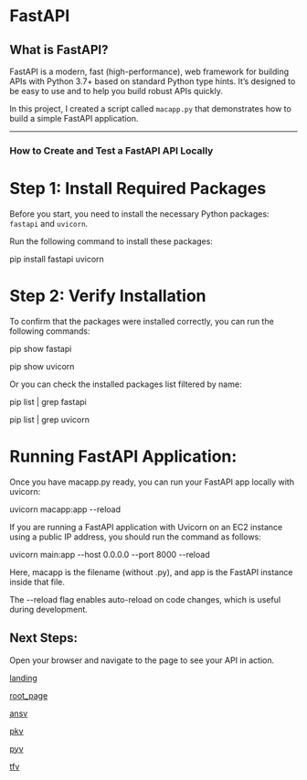 # FastAPI

## What is FastAPI?

FastAPI is a modern, fast (high-performance), web framework for building APIs with Python 3.7+ based on standard Python type hints. It’s designed to be easy to use and to help you build robust APIs quickly.

In this project, I created a script called `macapp.py` that demonstrates how to build a simple FastAPI application.

---

### How to Create and Test a FastAPI API Locally

# Step 1: Install Required Packages

Before you start, you need to install the necessary Python packages: `fastapi` and `uvicorn`.

Run the following command to install these packages:

pip install fastapi uvicorn

# Step 2: Verify Installation
To confirm that the packages were installed correctly, you can run the following commands:

pip show fastapi

pip show uvicorn

Or you can check the installed packages list filtered by name:

pip list | grep fastapi

pip list | grep uvicorn

# Running FastAPI Application:
Once you have macapp.py ready, you can run your FastAPI app locally with uvicorn:

uvicorn macapp:app --reload

If you are running a FastAPI application with Uvicorn on an EC2 instance using a public IP address, you should run the command as follows:

uvicorn main:app --host 0.0.0.0 --port 8000 --reload

Here, macapp is the filename (without .py), and app is the FastAPI instance inside that file.

The --reload flag enables auto-reload on code changes, which is useful during development.

## Next Steps:
Open your browser and navigate to the page to see your API in action.

[landing](http://127.0.0.1:8000/)

[root_page](http://127.0.0.1:8000/root_page)

[ansv](http://127.0.0.1:8000/ansv)

[pkv](http://127.0.0.1:8000/pkv)

[pyv](http://127.0.0.1:8000/pyv)

[tfv](http://127.0.0.1:8000/tfv)
